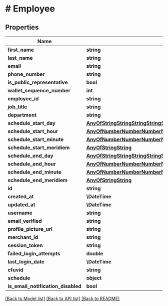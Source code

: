 # # Employee

## Properties

Name | Type | Description | Notes
------------ | ------------- | ------------- | -------------
**first_name** | **string** |  |
**last_name** | **string** |  |
**email** | **string** |  |
**phone_number** | **string** |  |
**is_public_representative** | **bool** |  |
**wallet_sequence_number** | **int** |  |
**employee_id** | **string** |  |
**job_title** | **string** |  |
**department** | **string** |  |
**schedule_start_day** | [**AnyOfStringStringStringStringStringStringString**](AnyOfStringStringStringStringStringStringString.md) |  | [optional]
**schedule_start_hour** | [**AnyOfNumberNumberNumberNumberNumberNumberNumberNumberNumberNumberNumberNumber**](AnyOfNumberNumberNumberNumberNumberNumberNumberNumberNumberNumberNumberNumber.md) |  | [optional]
**schedule_start_minute** | [**AnyOfNumberNumberNumberNumberNumberNumberNumberNumberNumberNumberNumberNumberNumberNumberNumberNumberNumberNumberNumberNumberNumberNumberNumberNumberNumberNumberNumberNumberNumberNumberNumberNumberNumberNumberNumberNumberNumberNumberNumberNumberNumberNumberNumberNumberNumberNumberNumberNumberNumberNumberNumber**](AnyOfNumberNumberNumberNumberNumberNumberNumberNumberNumberNumberNumberNumberNumberNumberNumberNumberNumberNumberNumberNumberNumberNumberNumberNumberNumberNumberNumberNumberNumberNumberNumberNumberNumberNumberNumberNumberNumberNumberNumberNumberNumberNumberNumberNumberNumberNumberNumberNumberNumberNumberNumber.md) |  | [optional]
**schedule_start_meridiem** | [**AnyOfStringString**](AnyOfStringString.md) |  | [optional]
**schedule_end_day** | [**AnyOfStringStringStringStringStringStringString**](AnyOfStringStringStringStringStringStringString.md) |  | [optional]
**schedule_end_hour** | [**AnyOfNumberNumberNumberNumberNumberNumberNumberNumberNumberNumberNumberNumber**](AnyOfNumberNumberNumberNumberNumberNumberNumberNumberNumberNumberNumberNumber.md) |  | [optional]
**schedule_end_minute** | [**AnyOfNumberNumberNumberNumberNumberNumberNumberNumberNumberNumberNumberNumberNumberNumberNumberNumberNumberNumberNumberNumberNumberNumberNumberNumberNumberNumberNumberNumberNumberNumberNumberNumberNumberNumberNumberNumberNumberNumberNumberNumberNumberNumberNumberNumberNumberNumberNumberNumberNumberNumberNumber**](AnyOfNumberNumberNumberNumberNumberNumberNumberNumberNumberNumberNumberNumberNumberNumberNumberNumberNumberNumberNumberNumberNumberNumberNumberNumberNumberNumberNumberNumberNumberNumberNumberNumberNumberNumberNumberNumberNumberNumberNumberNumberNumberNumberNumberNumberNumberNumberNumberNumberNumberNumberNumber.md) |  | [optional]
**schedule_end_meridiem** | [**AnyOfStringString**](AnyOfStringString.md) |  | [optional]
**id** | **string** |  |
**created_at** | **\DateTime** |  |
**updated_at** | **\DateTime** |  |
**username** | **string** |  |
**email_verified** | **string** |  |
**profile_picture_url** | **string** |  |
**merchant_id** | **string** |  |
**session_token** | **string** |  |
**failed_login_attempts** | **double** |  | [optional]
**last_login_date** | **\DateTime** |  | [optional]
**cfuvid** | **string** |  | [optional]
**schedule** | **object** |  | [optional]
**is_email_notification_disabled** | **bool** |  | [optional]

[[Back to Model list]](../../README.md#models) [[Back to API list]](../../README.md#endpoints) [[Back to README]](../../README.md)
